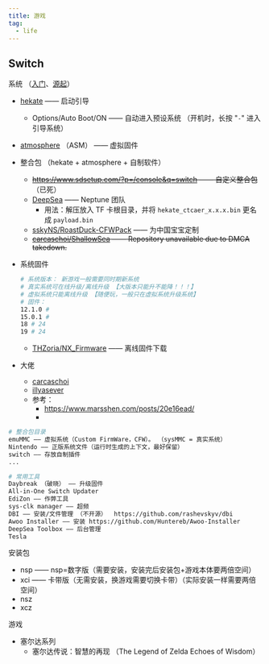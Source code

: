 ```yaml
---
title: 游戏
tag:
  - life
---
```


## Switch

系统 （[入门](https://switch.hacks.guide/)、[源起](https://switch.hacks.guide/)）

- [hekate](https://github.com/CTCaer/hekate) —— 启动引导
  - Options/Auto Boot/ON —— 自动进入预设系统 （开机时，长按 "`-`" 进入引导系统）
- [atmosphere](https://github.com/Atmosphere-NX/Atmosphere) （ASM） —— 虚拟固件

- 整合包 （hekate + atmosphere + 自制软件）

  - ~~https://www.sdsetup.com/?p=/console&q=switch —— 自定义整合包~~ （已死）
  - [DeepSea](https://github.com/Team-Neptune/DeepSea) —— Neptune 团队
    - 用法：解压放入 TF 卡根目录，并将 `hekate_ctcaer_x.x.x.bin` 更名成 `payload.bin`
  - [sskyNS/RoastDuck-CFWPack](https://github.com/sskyNS/RoastDuck-CFWPack) —— 为中国宝宝定制
  - ~~[carcaschoi/ShallowSea](https://github.com/xingshijie/ShallowSea) —— Repository unavailable due to DMCA takedown.~~

- 系统固件

  ```bash
  # 系统版本： 新游戏一般需要同时期新系统
  # 真实系统可在线升级/离线升级 【大版本只能升不能降！！！】
  # 虚拟系统只能离线升级 【随便玩，一般只在虚拟系统升级系统】
  # 固件：
  12.1.0 #
  15.0.1 #
  18 # 24
  19 # 24
  ```

  - [THZoria/NX_Firmware](https://github.com/THZoria/NX_Firmware) —— 离线固件下载

- 大佬
  - [carcaschoi](https://www.youtube.com/@carcaschoi)
  - [illyasever](https://space.bilibili.com/36010)
  - 参考：
    - <https://www.marsshen.com/posts/20e16ead/>
    - <RepoLink path="/archive/RDPv8.8.1烤鸭包使用教程.pptx" />

```bash
# 整合包目录
emuMMC —— 虚拟系统（Custom FirmWare，CFW）。 （sysMMC = 真实系统）
Nintendo —— 正版系统文件（运行时生成的上下文，最好保留）
switch —— 存放自制插件
...
```

```bash
# 常用工具
Daybreak （破晓） —— 升级固件
All-in-One Switch Updater
EdiZon —— 作弊工具
sys-clk manager —— 超频
DBI —— 安装/文件管理 （不开源）  https://github.com/rashevskyv/dbi
Awoo Installer —— 安装 https://github.com/Huntereb/Awoo-Installer
DeepSea Toolbox —— 后台管理
Tesla
```

安装包

- nsp —— nsp=数字版（需要安装，安装完后安装包+游戏本体要两倍空间）
- xci —— 卡带版（无需安装，换游戏需要切换卡带）（实际安装一样需要两倍空间）
- nsz
- xcz

游戏

- 塞尔达系列
  - 塞尔达传说：智慧的再现 （The Legend of Zelda Echoes of Wisdom）
